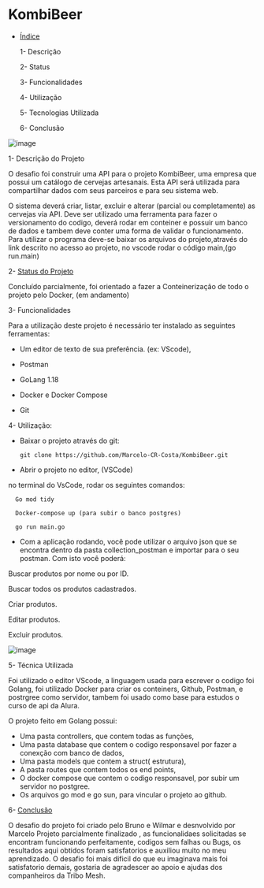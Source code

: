 # KombiBeer




* [Índice](#índice)

  1- Descrição
  
  2- Status
  
  3- Funcionalidades
  
  4- Utilização
  
  5- Tecnologias Utilizada
  
  6- Conclusão


![image](https://user-images.githubusercontent.com/103424049/178971486-3fede123-3f90-4f4e-9eeb-7aaa33207ab6.png)

   1- Descrição do Projeto


O desafio foi construir uma API para o projeto KombiBeer, uma empresa que possui um catálogo de cervejas artesanais. Esta API será utilizada para compartilhar dados com seus parceiros e para seu sistema web.

      
O sistema deverá criar, listar, excluir e alterar (parcial ou completamente) as cervejas via API. Deve ser utilizado uma ferramenta para fazer o         versionamento do codigo, deverá rodar em conteiner e possuir um banco de dados e tambem deve conter uma forma de validar o funcionamento. 
Para utilizar o programa deve-se baixar os arquivos do projeto,através do link descrito no acesso ao projeto, no vscode rodar o código main,(go            run.main)



2- [Status do Projeto](#status-do-Projeto)

Concluído parcialmente, foi orientado a fazer a Conteinerização de todo o projeto pelo Docker, (em andamento)

3- Funcionalidades 

Para a utilização deste projeto é necessário ter instalado as seguintes ferramentas:


  - Um editor de texto de sua preferência. (ex: VScode),

  - Postman

  - GoLang 1.18

  - Docker e Docker Compose

  - Git

  
  
4- Utilização:

- Baixar o projeto através do git: 

      git clone https://github.com/Marcelo-CR-Costa/KombiBeer.git


- Abrir o projeto no editor, (VSCode)


no terminal do VsCode, rodar os seguintes comandos: 

      
      Go mod tidy
      
      Docker-compose up (para subir o banco postgres)
      
      go run main.go


- Com a aplicação rodando, você pode utilizar o arquivo json que se encontra dentro da pasta collection_postman e importar para o seu postman. Com isto você poderá:


Buscar produtos por nome ou por ID.


Buscar todos os produtos cadastrados.


Criar produtos.


Editar produtos.


Excluir produtos.

 ![image](https://user-images.githubusercontent.com/103424049/179529413-89883f14-758e-49de-b42e-ae7e83b590e3.png)


5- Técnica Utilizada

 Foi utilizado o editor VScode, a linguagem usada para escrever o codigo foi  Golang, foi utilizado Docker para criar os conteiners, Github, Postman, e postrgree como servidor, tambem foi usado como base para estudos o curso de api da Alura.

O projeto feito em Golang possui: 
* Uma pasta controllers, que contem todas as funções,
* Uma pasta database que contem o codigo responsavel por fazer a conexção com banco de dados, 
* Uma pasta models que contem a struct( estrutura), 
* A pasta routes que contem todos os end points,
* O docker compose que contem o codigo responsavel, por subir um servidor no postgree.
* Os arquivos go mod e go sun, para vincular o projeto ao github.


6- [Conclusão](#conclusão)

O desafio do projeto foi criado pelo Bruno e Wilmar e desnvolvido por Marcelo
Projeto parcialmente finalizado , as funcionalidaes solicitadas  se encontram funcionando perfeitamente, codigos sem falhas ou Bugs, os resultados aqui obtidos foram satisfatorios e auxiliou muito no meu aprendizado.
O desafio foi mais dificil do que eu imaginava mais foi satisfatorio demais, gostaria de agradescer ao apoio e ajudas dos companheiros da Tribo Mesh.
